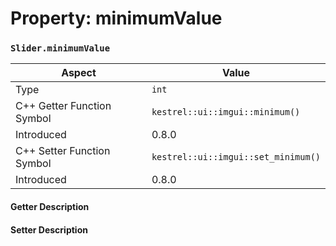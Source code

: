 
# Property: minimumValue
### `Slider.minimumValue`

| Aspect | Value |
| --- | --- |
| Type | `int` |
| C++ Getter Function Symbol | `kestrel::ui::imgui::minimum()` |
| Introduced | 0.8.0 |
| C++ Setter Function Symbol | `kestrel::ui::imgui::set_minimum()` |
| Introduced | 0.8.0 |

#### Getter Description

#### Setter Description

